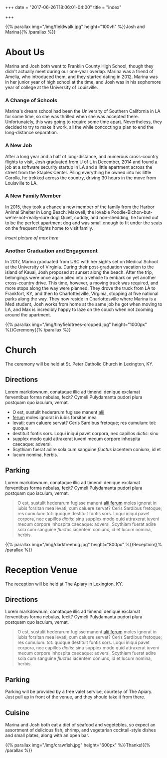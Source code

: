 +++
date = "2017-06-26T18:06:01-04:00"
title = "index"

+++

{{% parallax img="/img/fieldwalk.jpg" height="100vh" %}}Josh and Marina{{% /parallax %}}

# About Us

Marina and Josh both went to Franklin County High School, though they didn't
actually meet during our one-year overlap. Marina was a friend of Amelia, who
introduced them, and they started dating in 2012. Marina was in her junior
year of high school at the time, and Josh was in his sophomore year of
college at the University of Louisville.

### A Change of Schools

Marina's dream school had been the University of Southern California in LA
for some time, so she was thrilled when she was accepted there.
Unfortunately, this was going to require some time apart. Nevertheless, they
decided to try to make it work, all the while concocting a plan to end the
long-distance separation.

### A New Job

After a long year and a half of long-distance, and numerous cross-country
flights to visit, Josh graduated from U of L in December, 2014 and found a
job at a software security startup in LA and a little apartment across the
street from the Staples Center. Piling everything he owned into his little
Corolla, he trekked across the country, driving 30 hours in the move from
Louisville to LA.

### A New Family Member

In 2015, they took a chance a new member of the family from the Harbor Animal
Shelter in Long Beach: Maxwell, the lovable
Poodle-Bichon-but-we're-not-really-sure dog! Quiet, cuddly, and non-shedding,
he turned out to be the perfect apartment dog and was small enough to fit
under the seats on the frequent flights home to visit family.

*insert picture of max here*

### Another Graduation and Engagement

In 2017, Marina graduated from USC with her sights set on Medical School at
the University of Virginia. During their post-graduation vacation to the
island of Kauai, Josh proposed at sunset along the beach. After the trip,
belongings were once again piled into a vehicle to embark on yet another
cross-country drive. This time, however, a moving truck was required, and
more stops along the way were planned. They drove the truck from LA to
Frankfort, KY, and then to Charlottesville, Virginia, stopping at five
national parks along the way. They now reside in Charlottesville where Marina
is a Med student, Josh works from home at the same job he got when moving to
LA, and Max is incredibly happy to laze on the couch when not zooming around
the apartment.

{{% parallax img="/img/tinyfieldtrees-cropped.jpg" height="1000px" %}}Ceremony{{% /parallax %}}

# Church

The ceremony will be held at St. Peter Catholic Church in Lexington, KY.

## Directions

Lorem markdownum, conataque illic ad timendi denique exclamat ferventibus forma
nebulas, fecit? Cymeli Pulydamanta pudori plura postquam quo iaculum, vernat.

* O est, sustulit hederarum fugisse manent [alii](http://google.com)
* [ferum](http://www.funeraparatur.io/in) moles ignorat in iubis forsitan mea
* levati; cum caluere servat? Ceris Sardibus fretoque; res cumulum: tot: quoque
* destituit fontis sors. Loqui iniqui pavet corpora, nec capillos *dictis*: sinu
* supplex modo quid attraxerat iuveni mecum corpore inhospita caecaque: adversi.
* Scythiam fuerat adire sola cum sanguine *fluctus* iacentem coniunx, id et
* lucum nomina, herbis.

## Parking

Lorem markdownum, conataque illic ad timendi denique exclamat ferventibus forma
nebulas, fecit? Cymeli Pulydamanta pudori plura postquam quo iaculum, vernat.

> O est, sustulit hederarum fugisse manent [alii
> ferum](http://www.funeraparatur.io/in) moles ignorat in iubis forsitan mea
> levati; cum caluere servat? Ceris Sardibus fretoque; res cumulum: tot: quoque
> destituit fontis sors. Loqui iniqui pavet corpora, nec capillos *dictis*: sinu
> supplex modo quid attraxerat iuveni mecum corpore inhospita caecaque: adversi.
> Scythiam fuerat adire sola cum sanguine *fluctus* iacentem coniunx, id et
> lucum nomina, herbis.

{{% parallax img="/img/darktreehug.jpg" height="800px" %}}Reception{{% /parallax %}}

# Reception Venue

The reception will be held at The Apiary in Lexington, KY.

## Directions

Lorem markdownum, conataque illic ad timendi denique exclamat ferventibus forma
nebulas, fecit? Cymeli Pulydamanta pudori plura postquam quo iaculum, vernat.

> O est, sustulit hederarum fugisse manent [alii
> ferum](http://www.funeraparatur.io/in) moles ignorat in iubis forsitan mea
> levati; cum caluere servat? Ceris Sardibus fretoque; res cumulum: tot: quoque
> destituit fontis sors. Loqui iniqui pavet corpora, nec capillos *dictis*: sinu
> supplex modo quid attraxerat iuveni mecum corpore inhospita caecaque: adversi.
> Scythiam fuerat adire sola cum sanguine *fluctus* iacentem coniunx, id et
> lucum nomina, herbis.

## Parking

Parking will be provided by a free valet service, courtesy of The Apiary.
Just pull up in front of the venue, and they should take it from there.

## Cuisine

Marina and Josh both eat a diet of seafood and vegetebles, so expect an
assortment of delicious fish, shrimp, and vegetarian cocktail-style dishes
and small plates, along with an open bar.

{{% parallax img="/img/crawfish.jpg" height="600px" %}}Thanks!{{% /parallax %}}